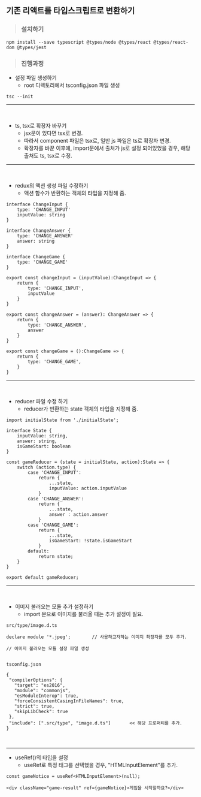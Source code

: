 ## 기존 리액트를 타입스크립트로 변환하기

> ### 설치하기

```
npm install --save typescript @types/node @types/react @types/react-dom @types/jest
```

> ### 진행과정

- 설정 파일 생성하기
  - root 디렉토리에서 tsconfig.json 파일 생성

```
tsc --init
```

-----------------------------------------------------------

<br />

- ts, tsx로 확장자 바꾸기
  - jsx문이 있다면 tsx로 변경.
  - 따라서 component 파일은 tsx로, 일반 js 파일은 ts로 확장자 변경.
  - 확장자를 바꾼 이후에, import문에서 출처가 js로 설정 되어있었을 경우, 해당 출처도 ts, tsx로 수정.

------------------------------------------------------------

<br />

- redux의 액션 생성 파일 수정하기
  - 액션 함수가 반환하는 객체의 타입을 지정해 줌.

```
interface ChangeInput {
    type: 'CHANGE_INPUT'
    inputValue: string
}

interface ChangeAnswer {
    type: 'CHANGE_ANSWER'
    answer: string
}

interface ChangeGame {
    type: 'CHANGE_GAME'
}

export const changeInput = (inputValue):ChangeInput => {
    return {
        type: 'CHANGE_INPUT',
        inputValue
    }
}

export const changeAnswer = (answer): ChangeAnswer => {
    return {
        type: 'CHANGE_ANSWER',
        answer
    }
}

export const changeGame = ():ChangeGame => {
    return {
        type: 'CHANGE_GAME',
    }
}
```

------------------------------------------------------------

<br />

- reducer 파일 수정 하기
  - reducer가 반환하는 state 객체의 타입을 지정해 줌.

```
import initialState from './initialState';

interface State {
    inputValue: string,
    answer: string,
    isGameStart: boolean
}

const gameReducer = (state = initialState, action):State => {
    switch (action.type) {
        case 'CHANGE_INPUT':
            return {
                ...state,
                inputValue: action.inputValue
            }
        case 'CHANGE_ANSWER':
            return {
                ...state,
                answer : action.answer
            }
        case 'CHANGE_GAME':
            return {
                ...state,
                isGameStart: !state.isGameStart
            }
        default:
            return state;
    }
}

export default gameReducer;
```

---------------------------------------------------------

<br />

- 이미지 불러오는 모듈 추가 설정하기
  - import 문으로 이미지를 불러올 때는 추가 설정이 필요.
 
 ```
 src/type/image.d.ts
 
 declare module '*.jpeg';        // 사용하고자하는 이미지 확장자를 모두 추가.
 
 // 이미지 불러오는 모듈 설정 파일 생성
 
 
 tsconfig.json
 
 {
  "compilerOptions": {
    "target": "es2016",                             
    "module": "commonjs",                                
    "esModuleInterop": true,                             
    "forceConsistentCasingInFileNames": true,            
    "strict": true,                                      
    "skipLibCheck": true                                 
  },
  "include": [".src/type", "image.d.ts"]       << 해당 프로퍼티를 추가.
}
 
 ```

<br />

---------------------------------------------------------------------

- useRef()의 타입을 설정
  - useRef로 특정 태그를 선택했을 경우, "HTMLInputElement"를 추가.
  
```
const gameNotice = useRef<HTMLInputElement>(null);
  
<div className="game-result" ref={gameNotice}>게임을 시작할까요?</div>
  
```
  
```

